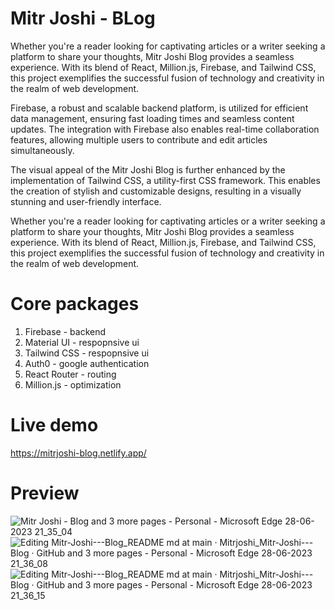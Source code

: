 # Mitr Joshi - BLog

Whether you're a reader looking for captivating articles or a writer seeking a platform to share your thoughts, Mitr Joshi Blog provides a seamless experience. With its blend of React, Million.js, Firebase, and Tailwind CSS, this project exemplifies the successful fusion of technology and creativity in the realm of web development.

Firebase, a robust and scalable backend platform, is utilized for efficient data management, ensuring fast loading times and seamless content updates. The integration with Firebase also enables real-time collaboration features, allowing multiple users to contribute and edit articles simultaneously.

The visual appeal of the Mitr Joshi Blog is further enhanced by the implementation of Tailwind CSS, a utility-first CSS framework. This enables the creation of stylish and customizable designs, resulting in a visually stunning and user-friendly interface.

Whether you're a reader looking for captivating articles or a writer seeking a platform to share your thoughts, Mitr Joshi Blog provides a seamless experience. With its blend of React, Million.js, Firebase, and Tailwind CSS, this project exemplifies the successful fusion of technology and creativity in the realm of web development.

# Core packages

1. Firebase - backend
2. Material UI - respopnsive ui
3. Tailwind CSS - respopnsive ui
4. Auth0 - google authentication
5. React Router - routing
6. Million.js - optimization

# Live demo

https://mitrjoshi-blog.netlify.app/

# Preview
![Mitr Joshi - Blog and 3 more pages - Personal - Microsoft​ Edge 28-06-2023 21_35_04](https://github.com/Mitrjoshi/Mitr-Joshi-Blog/assets/114912151/6ced1e21-2f70-43ed-929a-3cfcc91b9055)
![Editing Mitr-Joshi---Blog_README md at main · Mitrjoshi_Mitr-Joshi---Blog · GitHub and 3 more pages - Personal - Microsoft​ Edge 28-06-2023 21_36_08](https://github.com/Mitrjoshi/Mitr-Joshi-Blog/assets/114912151/f349c66d-90e7-45fe-88de-5b3ff3102fdf)
![Editing Mitr-Joshi---Blog_README md at main · Mitrjoshi_Mitr-Joshi---Blog · GitHub and 3 more pages - Personal - Microsoft​ Edge 28-06-2023 21_36_15](https://github.com/Mitrjoshi/Mitr-Joshi-Blog/assets/114912151/f10d6cd6-11e5-4c01-a414-ed7b7d7f51c4)
